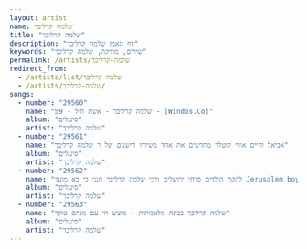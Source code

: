 ```yaml
---
layout: artist
name: שלמה קרליבך
title: "שלמה קרליבך"
description: "דף האמן שלמה קרליבך"
keywords: "שירים, מוזיקה, שלמה קרליבך"
permalink: /artists/שלמה-קרליבך
redirect_from:
  - /artists/list/שלמה קרליבך
  - /artists/שלמה-קרליבך/
songs:
  - number: "29560"
    name: "59 - שלמה קרליבך - אשת חיל - [Windos.Co]"
    album: "סינגלים"
    artist: "שלמה קרליבך"
  - number: "29561"
    name: "אביאל וחיים אורי קוטלר מחדשים את אחד משיריו הישנים של ר שלמה קרליבך"
    album: "סינגלים"
    artist: "שלמה קרליבך"
  - number: "29562"
    name: "להקת הילדים פרחי ירושלים ורבי שלמה קרליבך חנני כי בא מועד Jerusalem boy s choir.136"
    album: "סינגלים"
    artist: "שלמה קרליבך"
  - number: "29563"
    name: "שלמה קרליבך בבינה מלאכותית - מוצש חי עם מנחם טוקר"
    album: "סינגלים"
    artist: "שלמה קרליבך"
---
```

